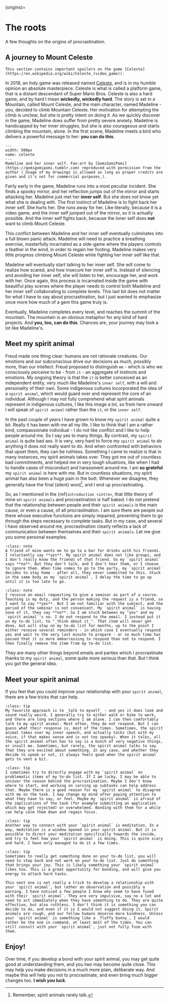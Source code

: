 (origins)=
# The roots

A few thoughts on the origins of procrastination.

## A journey to Mount Celeste

```{warning}
This section contains important spoilers on the game [Celeste](https://en.wikipedia.org/wiki/Celeste_(video_game)).
```
In 2018, an Indy game was released named [Celeste](https://en.wikipedia.org/wiki/Celeste_(video_game)), and is in my humble opinion an absolute masterpiece. Celeste is what is called a platform game, that is a distant descendant of Super Mario Bros. Celeste is also a hard game, and by hard I mean **wickedly, wickedly hard**. The story is set in a Mountain, called Mount Celeste, and the main character, named Madeline - _you_, decided to climb Mountain Celeste. Her motivation for attempting the climb is unclear, but she is pretty intent on doing it. As we quickly discover in the game, Madeline does suffer from pretty severe anxiety.  Madeline is handicapped by her inner struggles, but she is also courageous and starts climbing the mountain, alone. In the first scene, Madeline meets a bird who delivers a powerful message to her: **you can do this**.

```{figure} celeste.jpg
---
width: 500px
name: celeste
---
Madeline and her inner self. Fan-art by [GomiGomiPomi](https://gomigomipomi.tumblr.com) reproduced with permission from the author (_Usage of my drawings is allowed as long as proper credits are given and it's not for commercial purposes_).
```
Fairly early in the game, Madeline runs into a most peculiar incident. She finds a spooky mirror, and her reflection jumps out of the mirror and starts attacking her. Madeline just met her **inner self**. But she does not know yet what she is dealing with. The first instinct of Madeline is to fight back her inner self. She hurts her. She runs away for her. Like literally, because it is a video game, and the inner self jumped out of the mirror, so it is actually possible. And the inner self fights back, because the inner self does **not** want to climb Mount Celeste.

This conflict between Madeline and her inner self eventually culminates into a full blown panic attack. Madeline will need to practice a breathing exercise, masterfully incarnated as a side-game where the players controls a feather in the wind, in order to regain her footing. Madeline makes very little progress climbing Mount Celeste while fighting her inner self like that.

Madeline will eventually start talking to her inner self. She will come to realize how scared, and how insecure her inner self is. Instead of silencing and avoiding her inner self, she will listen to her, encourage her, and work with her. Once again, this process is incarnated inside the game with beautiful play scenes where the player needs to control both Madeline and her inner self collaborating to complete levels. This last bit does not matter for what I have to say about procrastination, but I just wanted to emphasize once more how much of a gem this game truly is.

Eventually, Madeline completes every level, and reaches the summit of the mountain. The mountain is an obvious metaphor for any kind of hard projects. And **you, too, can do this**. Chances are, your journey may look a lot like Madeline's.

## Meet my spirit animal

Freud made one thing clear: humans are not rationale creatures. Our emotions and our subconscious drive our decisions as much, possibly more, than our intellect. Freud proposed to distinguish `me` - which is who we consciously perceive to be - from `it` - an aggregate of instincts and emotions. My ongoing theory is that the `it` is better conceived as an independent entity, very much like Madeline's `inner self`, with a will and personality of their own. Some indigenous cultures incorporated the idea of a `spirit animal`, which would guard over and represent the core of an individual. Although I may not fully comprehend what spirit animals represent in indigenous cultures, I like this image a lot, so from here onward I will speak of `spirit animal` rather than the `it`, or the `inner self`.

In the past couple of years I have grown to know my `spirit animal` quite a bit. Really it has been with me all my life. I like to think that I am a rather kind, compassionate individual - I do not like conflict and I like to help people around me. So I say yes to many things. By contrast, my `spirit animal` is quite bad ass. It is very, very hard to force my `spirit animal` to do anything it does not really want to do. And when confronted with behaviors that upset them, they can be ruthless. Something I came to realize is that in many instances, my spirit animals takes over. They got me out of countless bad commitments, and helped me in very tough situations, like when I had to handle cases of misconduct and harassment around me. I am **so grateful** my `spirit animal` is here with me. But in countless situations, my spirit animal has also been a huge pain in the butt. Whenever we disagree, they generally have the final (silent) word[^note], and I end up procrastinating.

So, as I mentioned in the {ref}`introduction <intro>`, that little theory of mine on `spirit animals` and procrastination is half baked. I do not pretend that the relationship between people and their `spirit animals` is the main cause, or even a cause, of all procrastination. I am sure there are people out there whose executive functions are simply impaired, preventing them to go through the steps necessary to complete tasks. But in my case, and several I have observed around me, procrastination clearly reflects a lack of communication between themselves and their `spirit animals`. Let me give you some personal examples.

```{admonition} Example 1: _Fuck, I procrastinated the party_
:class: note
A friend of mine wants me to go to a bar for drinks with his friends. I reluctantly say **yes**. My spirit animal does not like groups, and I don't really know the friends of that friend. So my `spirit animal` says **no**. But they don't talk, and I don't hear them, or I choose to ignore them. When time comes to go to the party, my `spirit animal` decides to stay home - after all, they never committed to this. Stuck in the same body as my `spirit animal`, I delay the time to go up until it is too late to go.
```

```{admonition} Example 2: _Fuck, I procrastinated the email_
:class: note
I receive an email requesting to give a seminar as part of a course. Teaching is my duty, and the person making the request is a friend, so I want to say **yes**. But I am not familiar with the subject, and the period of the seminar is not convenient. My `spirit animal` is having none of it, they say **no**. So I am stuck between my "yes" and my `spirit animal`'s no. I do not respond to the email. I instead put it on my to-do list, to "_think about it_". That item will never get done, but will stay on my to-do list for months, up to the point I either receive several reminders - in which case I eventually respond yes and wait to the very last minute to prepare - or so much time has passed that it is more embarrassing to respond than not to respond. I then finally remove the item from my to-do list.
```

They are many other things beyond emails and parties which I procrastinate thanks to my `spirit animal`, some quite more serious than that. But I think you got the general idea.

## Meet your spirit animal

If you feel that you could improve your relationship with your `spirit animal`, there are a few tricks that can help.
```{admonition} Talking to yourself (weird but works)
:class: tip
My favorite approach is to _talk to myself_ - and yes it does look and sound really weird. I generally try to either walk or bike to work, and there are long sections where I am alone. I can then comfortably talk to my spirit animal. Most often, they do not respond. But I can guess what their response is, most of the times. Sometimes, the spirit animal takes over my inner speech, and actually talks (but with my voice, if that makes sense and is not too spooky). When it talks, all the spirit animal often has to say is a bunch of very negative things, or insult me. Sometimes, but rarely, the spirit animal talks to say that they are excited about something. In any case, and whether they decide to speak or not, it always feels good when the spirit animal gets to vent a bit.
```

```{admonition} Asking the hard questions (a good habit)
:class: tip
I sometimes try to directly engage with my `spirit animal` on problematic items of my to-do list. If I am lucky, I may be able to uncover the reason behind the procrastination. Maybe I don't know where to start, and working on carving up subtasks can help address that. Maybe there is a good reason for my `spirit animal` to disagree with me on the task. I may change my mind after paying attention to what they have to say, or feel. Maybe my `spirit animal` is afraid of the implications of the task (for example submitting an application which may get rejected) or overwhelmed. Bonding with them for a while can help calm them down and regain focus.
```

```{admonition} Meditate (hard)
:class: tip
Another way to connect with your `spirit animal` is meditation. In a way, meditation is a window opened in your spirit animal. But it is possible to direct your meditation specifically towards the inside, and try to feel how your `spirit animal` is doing. This is quite scary and hard. I have only managed to do it a few times.
```

```{admonition} Do something for yourself (easy and fun)
:class: tip
Sometimes to really get something done on your to-do list, you will need to step back and not work on your to-do list. Just do something that brings your joy. This is likely something your `spirit animal` likes too. This is a great opportunity for bonding, and will give you energy to attack hard tasks.
```

```{warning}
This next one is not really a trick to develop a relationship with your `spirit animal`, but rather an observation and possibly a warning. I have noticed a few people I know who seem to have fused with their `spirit animal`. They are very impulsive, say no a lot and need to act immediately when they have something to do. They are quite effective, but also ruthless. I don't think it is something you can decide to do, and even if it is I would not suggest doing it. Spirit animals are rough, and our fellow humans deserve more kindness. Unless your `spirit animal` is something like a _fluffy bunny_, I would rather be the one in command, at least most of the times. You can still consult with your `spirit animal`, just not fully fuse with them.
```

## Enjoy!

Over time, if you develop a bond with your spirit animal, you may get quite good at understanding them, and you two may become quite close. This may help you make decisions in a much more plain, deliberate way. And maybe this will help you not to procrastinate, and even bring much bigger changes too. **I wish you luck**.

[^note]: Remember, spirit animals rarely talk.
